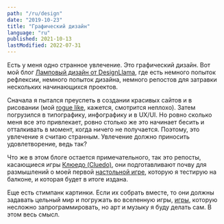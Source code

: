 ```yaml
---
path: "/ru/design"
date: "2019-10-23"
title: "Графический дизайн"
language: "ru"
published: 2021-10-13
lastModified: 2022-07-31
---
```


Есть у меня одно странное увлечение. Это графический дизайн.
Вот мой блог [Ламповый дизайн от DesignLlama](https://designllama.tumblr.com/), где есть немного попыток рефлексии, немного попыток дизайна, немного репостов для затравки нескольких начинающихся проектов.

Сначала я пытался преуспеть в создании красивых сайтов и в рисовании (мой [rogue like](/ru/devlog/pyroguelike), кажется, смотрится неплохо). Затем погрузился в типографику, инфографику и в UX/UI. Но ровно сколько меня все это привлекает, ровно столько же это начинает бесить и отталкивать в момент, когда ничего не получается. Поэтому, это увлечение я считаю странным. Увлечение должно приносить удовлетворение, ведь так?

Что же в этом блоге остается примечательного, так это репосты, касающиеся игры [Клюедо (Cluedo)](/ru/board-games/cluedo-new-ideas), они подготавливают почву для размышлений о моей первой [настольной игре](/ru/board-games), которую я тестирую на балконе, и которая будет в итоге издана.

Еще есть стимпанк картинки. Если их собрать вместе, то они должны задавать цельный мир и погружать во вселенную игры, [игры](/ru/devlog/battleship), которую несложно запрограммировать, но арт и музыку я буду делать сам. В этом весь смысл. 
